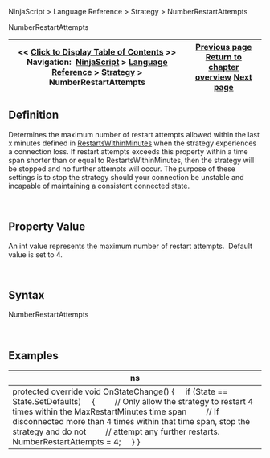﻿


NinjaScript \> Language Reference \> Strategy \> NumberRestartAttempts






















NumberRestartAttempts







| \<\< [Click to Display Table of Contents](numberrestartattempts.md) \>\> **Navigation:**     [NinjaScript](ninjascript.md) \> [Language Reference](language_reference_wip.md) \> [Strategy](strategy.md) \> NumberRestartAttempts | [Previous page](iswaituntilflat.md) [Return to chapter overview](strategy.md) [Next page](onaccountitemupdate.md) |
| --- | --- |











## Definition


Determines the maximum number of restart attempts allowed within the last x minutes defined in [RestartsWithinMinutes](restartswithinminutes.md) when the strategy experiences a connection loss. If restart attempts exceeds this property within a time span shorter than or equal to RestartsWithinMinutes, then the strategy will be stopped and no further attempts will occur. The purpose of these settings is to stop the strategy should your connection be unstable and incapable of maintaining a consistent connected state.


 


## Property Value


An int value represents the maximum number of restart attempts.  Default value is set to 4\.


 


## Syntax


NumberRestartAttempts


 


## Examples




| ns |
| --- |
| protected override void OnStateChange() {      if (State \=\= State.SetDefaults)      {          // Only allow the strategy to restart 4 times within the MaxRestartMinutes time span          // If disconnected more than 4 times within that time span, stop the strategy and do not          // attempt any further restarts.          NumberRestartAttempts \= 4;      } } |









